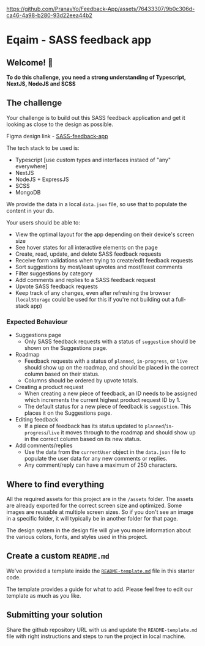 

https://github.com/PranavYo/Feedback-App/assets/76433307/9b0c306d-ca46-4a98-b280-93d22eea44b2

# Eqaim - SASS feedback app

## Welcome! 👋

**To do this challenge, you need a strong understanding of Typescript, NextJS, NodeJS and SCSS**

## The challenge

Your challenge is to build out this SASS feedback application and get it looking as close to the design as possible.

Figma design link - [SASS-feedback-app](https://www.figma.com/file/8TVCHh3X0YUl636AZXWaWj/SASS-feedback-app?type=design&node-id=0%3A1&mode=design&t=IDIeKLS8Mi4NP8jT-1)

The tech stack to be used is:
- Typescript [use custom types and interfaces instaed of "any" everywhere]
- NextJS
- NodeJS + ExpressJS
- SCSS
- MongoDB

We provide the data in a local `data.json` file, so use that to populate the content in your db.

Your users should be able to:

- View the optimal layout for the app depending on their device's screen size
- See hover states for all interactive elements on the page
- Create, read, update, and delete SASS feedback requests
- Receive form validations when trying to create/edit feedback requests
- Sort suggestions by most/least upvotes and most/least comments
- Filter suggestions by category
- Add comments and replies to a SASS feedback request
- Upvote SASS feedback requests
- Keep track of any changes, even after refreshing the browser (`localStorage` could be used for this if you're not building out a full-stack app)

### Expected Behaviour

- Suggestions page
  - Only SASS feedback requests with a status of `suggestion` should be shown on the Suggestions page.
- Roadmap
  - Feedback requests with a status of `planned`, `in-progress`, or `live` should show up on the roadmap, and should be placed in the correct column based on their status.
  - Columns should be ordered by upvote totals.
- Creating a product request
  - When creating a new piece of feedback, an ID needs to be assigned which increments the current highest product request ID by 1.
  - The default status for a new piece of feedback is `suggestion`. This places it on the Suggestions page.
- Editing feedback
  - If a piece of feedback has its status updated to `planned`/`in-progress`/`live` it moves through to the roadmap and should show up in the correct column based on its new status.
- Add comments/replies
  - Use the data from the `currentUser` object in the `data.json` file to populate the user data for any new comments or replies.
  - Any comment/reply can have a maximum of 250 characters.

## Where to find everything

All the required assets for this project are in the `/assets` folder. The assets are already exported for the correct screen size and optimized. Some images are reusable at multiple screen sizes. So if you don't see an image in a specific folder, it will typically be in another folder for that page.

The design system in the design file will give you more information about the various colors, fonts, and styles used in this project.

## Create a custom `README.md`

We've provided a template inside the [`README-template.md`](./README-template.md) file in this starter code.

The template provides a guide for what to add. Please feel free to edit our template as much as you like.

## Submitting your solution

Share the github repository URL with us and update the `README-template.md` file with right instructions and steps to run the project in local machine.

